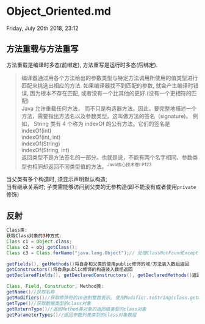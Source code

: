 # Object_Oriented.md
Friday, July 20th 2018, 23:12

## 方法重载与方法重写
方法重载是编译时多态(前绑定), 方法重写是运行时多态(后绑定).
> 编译器通过用各个方法给出的参数类型与特定方法调用所使用的值类型进行匹配来挑选出相应的方法. 如果编译器找不到匹配的参数, 就会产生编译时错误, 因为根本不存在匹配, 或者没有一个比其他的更好.(没有一个更相符的匹配)<br/>
> Java 允许重载任何方法， 而不只是构造器方法。因此，要完整地描述一个方法，需要指出方法名以及参数类型。这叫做方法的签名（signature)。 例如， String 类有 4 个称为 indexOf 的公有方法。它们的签名是<br/>
> indexOf(int)<br/>
> indexOf(int, int)<br/>
> indexOf(String)<br/>
> indexOf(String, int)<br/>
> 返回类型不是方法签名的一部分。也就是说，不能有两个名字相同、参数类型也相同却返回不同类型值的方法。<sup>Java核心技术卷I P123</sup><br/>

当父类有多个构造时, 须显示声明默认构造;<br/>
当有继承关系时; 子类需能够访问到父类的无参构造(即不能没有或者使用`private`修饰)

## 反射

```java
Class类:
获取Class对象的3种方式:
Class c1 = Object.class;
Class c2 = obj.getClass();
Class c3 = Class.forName("java.lang.Object");// 处理ClassNotFoundException

getFields(), getMethods()将自身和父类的使用public修饰的域/方法装入数组返回
getConstructors()将自身public修饰的构造装入数组返回
getDeclaredFields(), getDeclaredConstructors(), getDeclaredMethods()返回自身所有域/构造/方法数组 不包括父类

Class, Field, Constructor, Method类:
getName()//获取名称
getModifiers()//获取修饰符的16进制整数表示, 使用Modifier.toString(class.getModifiers())转成字符串
getType()//获取数据类型的class对象
getReturnType()//返回Method类对象的返回值类型的class对象
getParameterTypes()//返回参数列表类型的class对象数组
```
